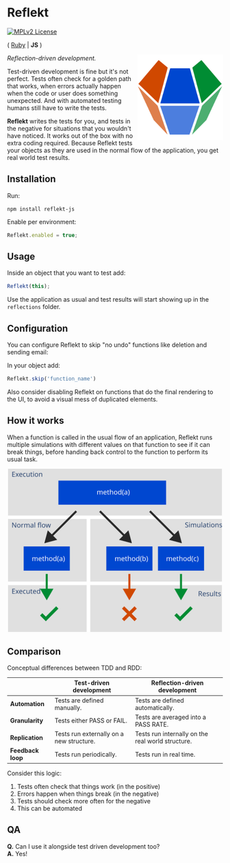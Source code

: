 # Reflekt

[![MPLv2 License](https://img.shields.io/badge/license-MPLv2-blue.svg?style=flat-square)](https://www.mozilla.org/MPL/2.0/)

( [Ruby](https://github.com/maedi/reflekt) | **JS** )

<img src="./Assets/Logo.svg" width="200" raw=true style="margin-left: 10px;" align="right" />

*Reflection-driven development.*

Test-driven development is fine but it's not perfect. Tests often check for a golden path that works, when errors actually happen when the code or user does something unexpected. And with automated testing humans still have to write the tests.

**Reflekt** writes the tests for you, and tests in the negative for situations that you wouldn't have noticed. It works out of the box with no extra coding required. Because Reflekt tests your objects as they are used in the normal flow of the application, you get real world test results.

## Installation  

Run:
```  
npm install reflekt-js
```  

Enable per environment:
```js
Reflekt.enabled = true;
```  

## Usage  

Inside an object that you want to test add:  
```js
Reflekt(this);
```  

Use the application as usual and test results will start showing up in the `reflections` folder.

## Configuration

You can configure Reflekt to skip "no undo" functions like deletion and sending email:

In your object add:

```js
Reflekt.skip('function_name')
```

Also consider disabling Reflekt on functions that do the final rendering to the UI, to avoid a visual mess of duplicated elements.

## How it works

When a function is called in the usual flow of an application, Reflekt runs multiple simulations with different values on that function to see if it can break things, before handing back control to the function to perform its usual task.

<p align="center">
  <img src="./Assets/Flow.svg" raw=true width="500" style="margin-left: auto; margin-right: auto;"/>
</p>

## Comparison

Conceptual differences between TDD and RDD:

|                   | Test-driven development                  | Reflection-driven development                     |
--------------------|------------------------------------------|---------------------------------------------------|
| **Automation**    | Tests are defined manually.              | Tests are defined automatically.                  |
| **Granularity**   | Tests either PASS or FAIL.               | Tests are averaged into a PASS RATE.              |
| **Replication**   | Tests run externally on a new structure. | Tests run internally on the real world structure. |
| **Feedback loop** | Tests run periodically.                  | Tests run in real time.                           |

Consider this logic:  
1. Tests often check that things work (in the positive)  
2. Errors happen when things break (in the negative)  
3. Tests should check more often for the negative  
4. This can be automated

## QA

**Q.** Can I use it alongside test driven development too?  
**A.** Yes!
